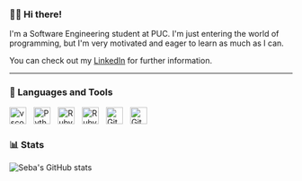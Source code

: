 ### __✌🏼 Hi there!__

I'm a Software Engineering student at PUC. I'm just entering the world of programming, but I'm very motivated and eager to learn as much as I can.

You can check out my [LinkedIn](https://www.linkedin.com/in/sebasti%C3%A1n-passi-mu%C3%B1oz-0718351a1) for further information.

- - -

### 🧰 Languages and Tools
<img align="left" alt="vscode" width="30px" style="padding-right:10px;" src="https://cdn.jsdelivr.net/gh/devicons/devicon@latest/icons/vscode/vscode-original.svg"/>     
<img align="left" alt="Python" width="30px" style="padding-right:10px;" src="https://cdn.jsdelivr.net/gh/devicons/devicon@latest/icons/python/python-original.svg"/>
<img align="left" alt="Ruby" width="30px" style="padding-right:10px;" src="https://cdn.jsdelivr.net/gh/devicons/devicon@latest/icons/ruby/ruby-original.svg"/>
<img align="left" alt="Ruby on rails" width="30px" style="padding-right:10px;" src="https://cdn.jsdelivr.net/gh/devicons/devicon@latest/icons/rails/rails-original-wordmark.svg"/>
<img align="left" alt="Git" width="30px" style="padding-right:10px;" src="https://cdn.jsdelivr.net/gh/devicons/devicon@latest/icons/git/git-original.svg"/>
<img align="left" alt="GitHub" width="30px" style="padding-right:10px;" src="https://cdn.jsdelivr.net/gh/devicons/devicon@latest/icons/github/github-original.svg"/>
<br />


#

### 📊 Stats

![Seba's GitHub stats](https://github-readme-stats.vercel.app/api?username=sebapassi&show_icons=true&theme=radical)